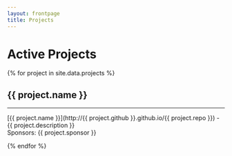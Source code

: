 ```yaml
---
layout: frontpage
title: Projects
---
```


# Active Projects

{% for project in site.data.projects %}

## {{ project.name }}

-----

[{{ project.name }}](http://{{ project.github }}.github.io/{{ project.repo }}) - {{ project.description }}<br>
Sponsors: {{ project.sponsor }}

{% endfor %}
